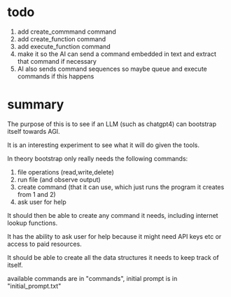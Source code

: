 # todo

1. add create_commmand command
2. add create_function command
3. add execute_function command
4. make it so the AI can send a command embedded in text
and extract that command if necessary
5. AI also sends command sequences so maybe queue and execute commands if this happens

# summary
The purpose of this is to see if an LLM (such as chatgpt4) can bootstrap itself towards AGI.

It is an interesting experiment to see what it will do given the tools.

In theory bootstrap only really needs the following commands:

1) file operations (read,write,delete)
2) run file (and observe output)
3) create command (that it can use, which just runs the program it creates from 1 and 2)
4) ask user for help

It should then be able to create any command it needs, including internet lookup functions.

It has the ability to ask user for help because it might need API keys etc or access to paid resources.

It should be able to create all the data structures it needs to keep track of itself.

available commands are in "commands", initial prompt is in "initial_prompt.txt"
